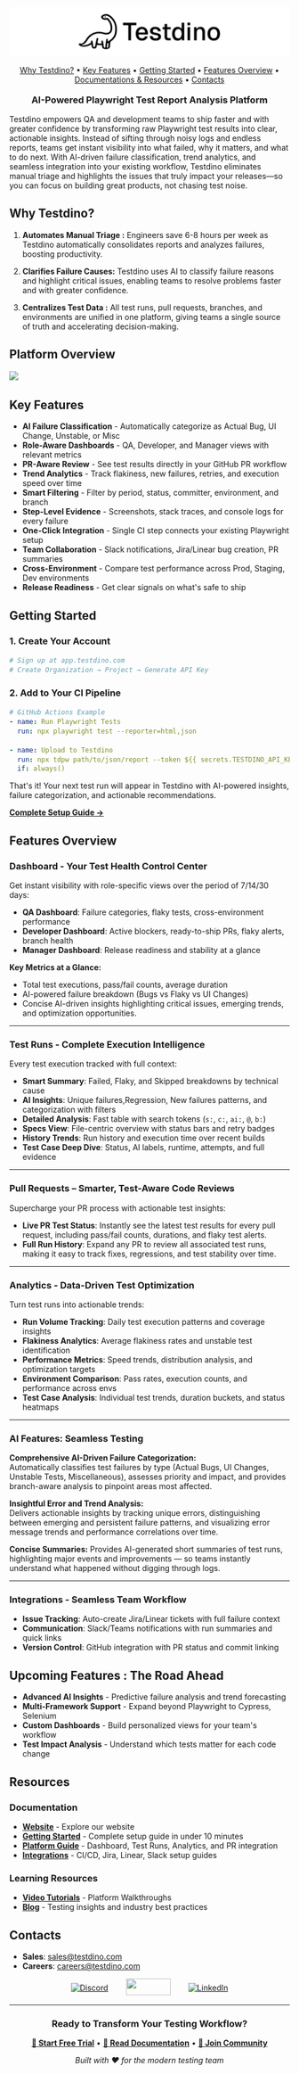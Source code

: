 <div align="center">
  <a href="https://testdino.com" target="_blank" rel="noopener noreferrer">
    <img src="assets/banner_2.png" alt="TestDino Logo">
  </a>
</div>

<p align="center">
  <a href="#why-testdino" >Why Testdino?</a> •
  <a href="#key-features" >Key Features</a> •
  <a href="#getting-started" >Getting Started</a> •
  <a href="#features-overview" >Features Overview</a> •
  <a href="#resources" >Documentations & Resources</a> •
  <a href="#contact">Contacts</a> 
</p>


<h3 align='center' style="margin-top: 18px;"> AI-Powered Playwright Test Report Analysis Platform </h3>

Testdino empowers QA and development teams to ship faster and with greater confidence by transforming raw Playwright test results into clear, actionable insights. Instead of sifting through noisy logs and endless reports, teams get instant visibility into what failed, why it matters, and what to do next. With AI-driven failure classification, trend analytics, and seamless integration into your existing workflow, Testdino eliminates manual triage and highlights the issues that truly impact your releases—so you can focus on building great products, not chasing test noise.


##  Why Testdino?


1. **Automates Manual Triage :** Engineers save 6-8 hours per week as Testdino automatically consolidates reports and analyzes failures, boosting productivity.

2. **Clarifies Failure Causes:** Testdino uses AI to classify failure reasons and highlight critical issues, enabling teams to resolve problems faster and with greater confidence.

3. **Centralizes Test Data :** All test runs, pull requests, branches, and environments are unified in one platform, giving teams a single source of truth and accelerating decision-making.


## Platform Overview
<img src='assets/Entire platform review_1080.gif'>

## Key Features

- **AI Failure Classification** - Automatically categorize as Actual Bug, UI Change, Unstable, or Misc
- **Role-Aware Dashboards** - QA, Developer, and Manager views with relevant metrics
- **PR-Aware Review** - See test results directly in your GitHub PR workflow  
- **Trend Analytics** - Track flakiness, new failures, retries, and execution speed over time
- **Smart Filtering** - Filter by period, status, committer, environment, and branch
- **Step-Level Evidence** - Screenshots, stack traces, and console logs for every failure
- **One-Click Integration** - Single CI step connects your existing Playwright setup
- **Team Collaboration** - Slack notifications, Jira/Linear bug creation, PR summaries
- **Cross-Environment** - Compare test performance across Prod, Staging, Dev environments
- **Release Readiness** - Get clear signals on what's safe to ship


##  Getting Started

### 1. **Create Your Account**
```bash
# Sign up at app.testdino.com
# Create Organization → Project → Generate API Key
```

### 2. **Add to Your CI Pipeline** 
```yaml
# GitHub Actions Example
- name: Run Playwright Tests
  run: npx playwright test --reporter=html,json

- name: Upload to Testdino  
  run: npx tdpw path/to/json/report --token ${{ secrets.TESTDINO_API_KEY }}
  if: always()
```

That's it! Your next test run will appear in Testdino with AI-powered insights, failure categorization, and actionable recommendations.

**[Complete Setup Guide →](https://docs.testdino.com/docs/playwright/)**


## Features Overview


###  **Dashboard - Your Test Health Control Center**

Get instant visibility with role-specific views over the period of 7/14/30 days:
- **QA Dashboard**: Failure categories, flaky tests, cross-environment performance
- **Developer Dashboard**: Active blockers, ready-to-ship PRs, flaky alerts, branch health  
- **Manager Dashboard**: Release readiness and stability at a glance

**Key Metrics at a Glance:**
- Total test executions, pass/fail counts, average duration
- AI-powered failure breakdown (Bugs vs Flaky vs UI Changes)
- Concise AI-driven insights highlighting critical issues, emerging trends, and optimization opportunities.
---
###  **Test Runs - Complete Execution Intelligence**


Every test execution tracked with full context:
- **Smart Summary**: Failed, Flaky, and Skipped breakdowns by technical cause
- **AI Insights**: Unique failures,Regression, New failures patterns, and categorization with filters  
- **Detailed Analysis**: Fast table with search tokens (`s:`, `c:`, `ai:`, `@`, `b:`)
- **Specs View**: File-centric overview with status bars and retry badges
- **History Trends**: Run history and execution time over recent builds
- **Test Case Deep Dive**: Status, AI labels, runtime, attempts, and full evidence
---
### **Pull Requests – Smarter, Test-Aware Code Reviews**

Supercharge your PR process with actionable test insights:
- **Live PR Test Status**: Instantly see the latest test results for every pull request, including pass/fail counts, durations, and flaky test alerts.
- **Full Run History**: Expand any PR to review all associated test runs, making it easy to track fixes, regressions, and test stability over time.
---
###  **Analytics - Data-Driven Test Optimization**
Turn test runs into actionable trends:
- **Run Volume Tracking**: Daily test execution patterns and coverage insights
- **Flakiness Analytics**: Average flakiness rates and unstable test identification  
- **Performance Metrics**: Speed trends, distribution analysis, and optimization targets
- **Environment Comparison**: Pass rates, execution counts, and performance across envs
- **Test Case Analysis**: Individual test trends, duration buckets, and status heatmaps

<!-- <center><img src='assets/analytics.gif' width='800'></center> -->

---

### **AI Features: Seamless Testing**


**Comprehensive AI-Driven Failure Categorization:**  
Automatically classifies test failures by type (Actual Bugs, UI Changes, Unstable Tests, Miscellaneous), assesses priority and impact, and provides branch-aware analysis to pinpoint areas most affected.

**Insightful Error and Trend Analysis:**  
Delivers actionable insights by tracking unique errors, distinguishing between emerging and persistent failure patterns, and visualizing error message trends and performance correlations over time.

**Concise Summaries:**
Provides AI-generated short summaries of test runs, highlighting major events and improvements — so teams instantly understand what happened without digging through logs.


---

###  **Integrations - Seamless Team Workflow**  
- **Issue Tracking**: Auto-create Jira/Linear tickets with full failure context
- **Communication**: Slack/Teams notifications with run summaries and quick links
- **Version Control**: GitHub integration with PR status and commit linking


## Upcoming Features : The Road Ahead
- **Advanced AI Insights** - Predictive failure analysis and trend forecasting
- **Multi-Framework Support** - Expand beyond Playwright to Cypress, Selenium
- **Custom Dashboards** - Build personalized views for your team's workflow
- **Test Impact Analysis** - Understand which tests matter for each code change



## Resources

### **Documentation**
- **[Website](https://testdino.com)** - Explore our website
- **[Getting Started](https://docs.testdino.com/docs)** - Complete setup guide in under 10 minutes
- **[Platform Guide](https://docs.testdino.com/docs/dashboard/)** - Dashboard, Test Runs, Analytics, and PR integration
- **[Integrations](https://docs.testdino.com/integrations)** - CI/CD, Jira, Linear, Slack setup guides  


### **Learning Resources**
- **[Video Tutorials](https://www.youtube.com/@Testdino1)** - Platform Walkthroughs
- **[Blog](https://testdino.com/blog)** - Testing insights and industry best practices


## Contacts 
- **Sales**: [sales@testdino.com](mailto:sales@testdino.com) 
- **Careers**: [careers@testdino.com](mailto:careers@testdino.com)


<p align="center" style="display: flex; gap: 32px; justify-content: center; align-items: center; flex-wrap: wrap;">
  <a href="www.testdino.com" target="_blank" rel="noopener noreferrer" title="Join our Discord">
   <img src="https://static.cdnlogo.com/logos/d/33/discord-wordmark.svg" width='100' height='80px' alt="Discord"></a>
  </a>
 <a href="www.testdino.com"><img src="https://static.cdnlogo.com/logos/x/9/x.svg" width='80' height='30px'></a>
  <a href="https://www.linkedin.com/company/testdino" target="_blank" rel="noopener noreferrer" title="Connect on LinkedIn">
    <img src="https://static.cdnlogo.com/logos/l/15/linkedin-2013.svg" width='80' height='30px' alt="LinkedIn">
  </a>
</p>



---

<div align="center">

### **Ready to Transform Your Testing Workflow?**

**[🚀 Start Free Trial](https://testdino.com/)** • **[📖 Read Documentation](https://docs.testdino.com)** • **[💬 Join Community](https://discord.gg/testdino)**

*Built with ❤️ for the modern testing team*
